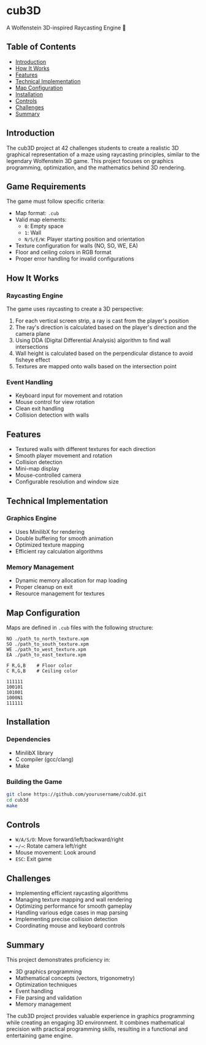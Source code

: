 # cub3D
A Wolfenstein 3D-inspired Raycasting Engine 🏰

## Table of Contents
- [Introduction](#introduction)
- [How It Works](#how-it-works)
- [Features](#features)
- [Technical Implementation](#technical-implementation)
- [Map Configuration](#map-configuration)
- [Installation](#installation)
- [Controls](#controls)
- [Challenges](#challenges)
- [Summary](#summary)

## Introduction
The cub3D project at 42 challenges students to create a realistic 3D graphical representation of a maze using raycasting principles, similar to the legendary Wolfenstein 3D game. This project focuses on graphics programming, optimization, and the mathematics behind 3D rendering.

## Game Requirements
The game must follow specific criteria:
- Map format: `.cub`
- Valid map elements:
  - `0`: Empty space
  - `1`: Wall
  - `N/S/E/W`: Player starting position and orientation
- Texture configuration for walls (NO, SO, WE, EA)
- Floor and ceiling colors in RGB format
- Proper error handling for invalid configurations

## How It Works

### Raycasting Engine
The game uses raycasting to create a 3D perspective:
1. For each vertical screen strip, a ray is cast from the player's position
2. The ray's direction is calculated based on the player's direction and the camera plane
3. Using DDA (Digital Differential Analysis) algorithm to find wall intersections
4. Wall height is calculated based on the perpendicular distance to avoid fisheye effect
5. Textures are mapped onto walls based on the intersection point

### Event Handling
- Keyboard input for movement and rotation
- Mouse control for view rotation
- Clean exit handling
- Collision detection with walls

## Features
- Textured walls with different textures for each direction
- Smooth player movement and rotation
- Collision detection
- Mini-map display
- Mouse-controlled camera
- Configurable resolution and window size

## Technical Implementation

### Graphics Engine
- Uses MinilibX for rendering
- Double buffering for smooth animation
- Optimized texture mapping
- Efficient ray calculation algorithms

### Memory Management
- Dynamic memory allocation for map loading
- Proper cleanup on exit
- Resource management for textures

## Map Configuration
Maps are defined in `.cub` files with the following structure:
```
NO ./path_to_north_texture.xpm
SO ./path_to_south_texture.xpm
WE ./path_to_west_texture.xpm
EA ./path_to_east_texture.xpm

F R,G,B    # Floor color
C R,G,B    # Ceiling color

111111
100101
101001
1000N1
111111
```

## Installation

### Dependencies
- MinilibX library
- C compiler (gcc/clang)
- Make

### Building the Game
```bash
git clone https://github.com/yourusername/cub3d.git
cd cub3d
make
```

## Controls
- `W/A/S/D`: Move forward/left/backward/right
- `←/→`: Rotate camera left/right
- Mouse movement: Look around
- `ESC`: Exit game

## Challenges
- Implementing efficient raycasting algorithms
- Managing texture mapping and wall rendering
- Optimizing performance for smooth gameplay
- Handling various edge cases in map parsing
- Implementing precise collision detection
- Coordinating mouse and keyboard controls

## Summary
This project demonstrates proficiency in:
- 3D graphics programming
- Mathematical concepts (vectors, trigonometry)
- Optimization techniques
- Event handling
- File parsing and validation
- Memory management

The cub3D project provides valuable experience in graphics programming while creating an engaging 3D environment. It combines mathematical precision with practical programming skills, resulting in a functional and entertaining game engine. 